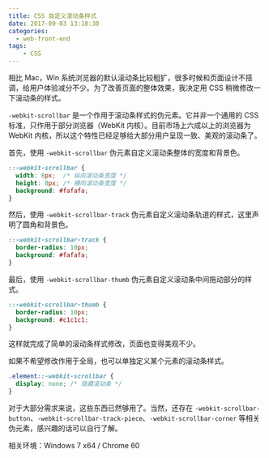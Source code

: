 ```yaml
---
title: CSS 自定义滚动条样式
date: 2017-09-03 13:18:30
categories:
  - web-front-end
tags:
	- CSS
---
```


相比 Mac，Win 系统浏览器的默认滚动条比较粗犷，很多时候和页面设计不搭调，给用户体验减分不少。为了改善页面的整体效果，我决定用 CSS 稍微修改一下滚动条的样式。

<!-- more -->

`-webkit-scrollbar` 是一个作用于滚动条样式的伪元素。它并非一个通用的 CSS 标准，只作用于部分浏览器（WebKit 内核）。目前市场上六成以上的浏览器为 WebKit 内核，所以这个特性已经足够给大部分用户呈现一致、美观的滚动条了。

首先，使用 `-webkit-scrollbar` 伪元素自定义滚动条整体的宽度和背景色。

``` css
::-webkit-scrollbar {
  width: 8px;  /* 纵向滚动条宽度 */
  height: 8px; /* 横向滚动条宽度 */
  background: #fafafa;
}
```

然后，使用 `-webkit-scrollbar-track` 伪元素自定义滚动条轨道的样式，这里声明了圆角和背景色。

``` css
::-webkit-scrollbar-track {
  border-radius: 10px;
  background: #fafafa;
}
```

最后，使用 `-webkit-scrollbar-thumb` 伪元素自定义滚动条中间拖动部分的样式。

``` css
::-webkit-scrollbar-thumb {
  border-radius: 10px;
  background: #c1c1c1;
}
```

这样就完成了简单的滚动条样式修改，页面也变得美观不少。

如果不希望修改作用于全局，也可以单独定义某个元素的滚动条样式。

``` css
.element::-webkit-scrollbar {
  display: none; /* 隐藏滚动条 */
}
```

对于大部分需求来说，这些东西已然够用了。当然，还存在 `-webkit-scrollbar-button`、`-webkit-scrollbar-track-piece`、`-webkit-scrollbar-corner` 等相关伪元素，感兴趣的话可以自行了解。

相关环境：Windows 7 x64 / Chrome 60